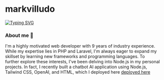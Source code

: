 ﻿# markvilludo

[![Typing SVG](https://readme-typing-svg.demolab.com/?lines=PHP+/+Laravel+Developer;Passionate+in+Software+Development)](https://git.io/typing-svg)

### About me 👋

I'm a highly motivated web developer with 9 years of industry experience.  While my expertise lies in PHP and Laravel, I'm always eager to expand my skillset by learning new frameworks and programming languages.  To further explore these interests, I've been delving into Node.js in my personal projects.  In fact, I recently built a chatbot AI application using Node.js, Tailwind CSS, OpenAI, and HTML, which I deployed here 
[deployed here](https://chatbot-openai-wp7z.onrender.com)



